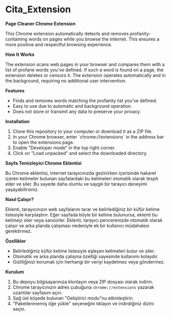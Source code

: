 # Cita_Extension
<p><strong>Page Cleaner Chrome Extension</strong></p>

<p>This Chrome extension automatically detects and removes profanity-containing words on pages while you browse the internet. This ensures a more positive and respectful browsing experience.</p>

<p><strong>How It Works</strong></p>

<p>The extension scans web pages in your browser and compares them with a list of profane words you've defined. If such a word is found on a page, the extension deletes or censors it. The extension operates automatically and in the background, requiring no additional user intervention.</p>

<p><strong>Features</strong></p>

<ul>
    <li>Finds and removes words matching the profanity list you've defined.</li>
    <li>Easy to use due to automatic and background operation.</li>
    <li>Does not store or transmit any data to preserve your privacy.</li>
</ul>

<p><strong>Installation</strong></p>

<ol>
    <li>Clone this repository to your computer or download it as a ZIP file.</li>
    <li>In your Chrome browser, enter `chrome://extensions` in the address bar to open the extensions page.</li>
    <li>Enable "Developer mode" in the top right corner.</li>
    <li>Click on "Load unpacked" and select the downloaded directory.</li>
</ol>

<p><strong>Sayfa Temizleyici Chrome Eklentisi</strong></p>

<p>Bu Chrome eklentisi, internet tarayıcınızda gezinirken içerisinde hakaret içeren kelimeler bulunan sayfalardaki bu kelimeleri otomatik olarak tespit eder ve siler. Bu sayede daha olumlu ve saygılı bir tarayıcı deneyimi yaşayabilirsiniz.</p>

<p><strong>Nasıl Çalışır?</strong></p>

<p>Eklenti, tarayıcınızın web sayfalarını tarar ve belirlediğiniz bir küfür kelime listesiyle karşılaştırır. Eğer sayfada böyle bir kelime bulunursa, eklenti bu kelimeyi siler veya sansürler. Eklenti, tarayıcı pencerenizde otomatik olarak çalışır ve arka planda çalışması nedeniyle ek bir kullanıcı müdahalesi gerektirmez.</p>

<p><strong>Özellikler</strong></p>

<ul>
    <li>Belirlediğiniz küfür kelime listesiyle eşleşen kelimeleri bulur ve siler.</li>
    <li>Otomatik ve arka planda çalışma özelliği sayesinde kullanımı kolaydır.</li>
    <li>Gizliliğinizi korumak için herhangi bir veriyi kaydetmez veya göndermez.</li>
</ul>

<p><strong>Kurulum</strong></p>

<ol>
    <li>Bu depoyu bilgisayarınıza klonlayın veya ZIP dosyası olarak indirin.</li>
    <li>Chrome tarayıcınızın adres çubuğuna <code>chrome://extensions</code> yazarak uzantılar sayfasını açın.</li>
    <li>Sağ üst köşede bulunan "Geliştirici modu"nu etkinleştirin.</li>
    <li>"Paketlenmemiş öğe yükle" seçeneğini tıklayın ve indirdiğiniz dizini seçin.</li>
</ol>
